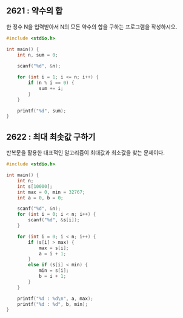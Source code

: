 ## 2621 : 약수의 합

한 정수 N을 입력받아서 N의 모든 약수의 합을 구하는 프로그램을 작성하시오.

``` c
#include <stdio.h>

int main() {
	int n, sum = 0;
	
	scanf("%d", &n);

	for (int i = 1; i <= n; i++) {
		if (n % i == 0) {
			sum += i;
		}
	}

	printf("%d", sum);
}
```

## 2622 : 최대 최솟값 구하기

반복문을 활용한 대표적인 알고리즘이 최대값과 최소값을 찾는 문제이다.

``` c
#include <stdio.h>

int main() {
	int n;
	int s[10000];
	int max = 0, min = 32767;
	int a = 0, b = 0;

	scanf("%d", &n);
	for (int i = 0; i < n; i++) {
		scanf("%d", &s[i]);
	}

	for (int i = 0; i < n; i++) {
		if (s[i] > max) {
			max = s[i];
			a = i + 1;
		}
		else if (s[i] < min) {
			min = s[i];
			b = i + 1;
		}
	}

	printf("%d : %d\n", a, max);
	printf("%d : %d", b, min);
}
```
